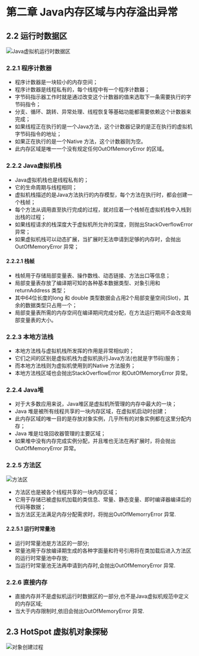 # 第二章 Java内存区域与内存溢出异常

## 2.2 运行时数据区

![Java虚拟机运行时数据区](https://gitee.com/wjtkw/PicBed/raw/master/img/Java虚拟机运行时数据区.png)

### 2.2.1 程序计数器

- 程序计数器是一块较小的内存空间；
- 程序计数器是线程私有的，每个线程中有一个程序计数器；
- 字节码指示器工作时就是通过改变这个计数器的值来选取下一条需要执行的字节码指令；
- 分支、循环、跳转、异常处理、线程恢复等基础功能都需要依赖这个计数器来完成；
- 如果线程正在执行的是一个Java方法，这个计数器记录的是正在执行的虚拟机字节码指令的地址；
- 如果正在执行的是一个Native 方法，这个计数器则为空。
- 此内存区域是唯一一个没有规定任何OutOfMemoryError 的区域。

### 2.2.2 Java虚拟机栈

- Java虚拟机栈也是线程私有的；
- 它的生命周期与线程相同；
- 虚拟机栈描述的是Java方法执行的内存模型，每个方法在执行时，都会创建一个栈帧；
- 每个方法从调用直至执行完成的过程，就对应着一个栈帧在虚拟机栈中入栈到出栈的过程；
- 如果线程请求的栈深度大于虚拟机所允许的深度，则抛出StackOverflowError 异常；
- 如果虚拟机栈可以动态扩展，当扩展时无法申请到足够的内存时，会抛出OutOfMemoryError 异常；

#### 2.2.2.1 栈帧

- 栈帧用于存储局部变量表、操作数栈、动态链接、方法出口等信息；
- 局部变量表存放了编译期可知的各种基本数据类型、对象引用和returnAddress 类型；
- 其中64位长度的long 和 double 类型数据会占用2个局部变量空间(Slot)，其余的数据类型只占用一个；
- 局部变量表所需的内存空间在编译期间完成分配，在方法运行期间不会改变局部变量表的大小。

### 2.2.3  本地方法栈

- 本地方法栈与虚拟机栈所发挥的作用是非常相似的；
- 它们之间的区别是虚拟机栈为虚拟机执行Java方法(也就是字节码)服务；
- 而本地方法栈则为虚拟机使用到的Native 方法服务；
- 本地方法栈区域也会抛出StackOverflowError 和OutOfMemoryError 异常。

### 2.2.4 Java堆

- 对于大多数应用来说，Java堆区是虚拟机所管理的内存中最大的一块；
- Java 堆是被所有线程共享的一块内存区域，在虚拟机启动时创建；
- 此内存区域的唯一目的是存放对象实例，几乎所有的对象实例都在这里分配内存；
- Java 堆是垃圾回收器管理的主要区域；
- 如果堆中没有内存完成实例分配，并且堆也无法在再扩展时，将会抛出OutOfMemoryError 异常。

### 2.2.5 方法区

![方法区](https://gitee.com/wjtkw/PicBed/raw/master/img/方法区.png)

- 方法区也是被各个线程共享的一块内存区域；
- 它用于存储已被虚拟机加载的类信息、常量、静态变量、即时编译器编译后的代码等数据；
- 当方法区无法满足内存分配需求时，将抛出OutOfMemorryError 异常.

#### 2.2.5.1  运行时常量池

- 运行时常量池是方法区的一部分;
- 常量池用于存放编译期生成的各种字面量和符号引用将在类加载后进入方法区的运行时常量池中存放;
- 当运行时常量池无法再申请到内存时,会抛出OutOfMemoryError 异常.

### 2.2.6 直接内存

- 直接内存并不是虚拟机运行时数据区的一部分,也不是Java虚拟机规范中定义的内存区域;
- 当大于内存限制时,依旧会抛出OutOfMemoryError 异常.

## 2.3 HotSpot 虚拟机对象探秘

![对象创建过程](https://gitee.com/wjtkw/PicBed/raw/master/img/对象创建过程.png)

